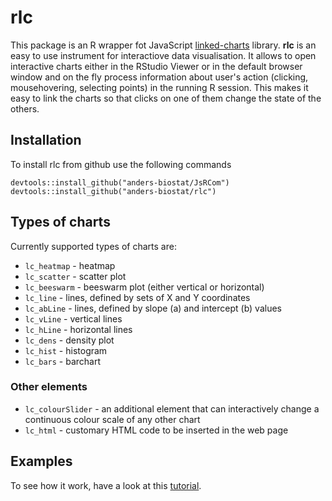 # rlc

This package is an R wrapper fot JavaScript 
[linked-charts](https://kloivenn.github.io/linked-charts) library.
**rlc** is an easy to use instrument for interactiove data visualisation.
It allows to open interactive charts either in the RStudio Viewer or
in the default browser window and on the fly process information about user's
action (clicking, mousehovering, selecting points) in the running R session.
This makes it easy to link the charts so that clicks on one of them change the state
of the others.

## Installation

To install rlc from github use the following commands

```
devtools::install_github("anders-biostat/JsRCom")
devtools::install_github("anders-biostat/rlc")
```

## Types of charts

Currently supported types of charts are:
- ```lc_heatmap``` - heatmap
- ```lc_scatter``` - scatter plot
- ```lc_beeswarm``` - beeswarm plot (either vertical or horizontal)
- ```lc_line``` - lines, defined by sets of X and Y coordinates
- ```lc_abLine``` - lines, defined by slope (a) and intercept (b) values
- ```lc_vLine``` - vertical lines
- ```lc_hLine``` - horizontal lines
- ```lc_dens``` - density plot
- ```lc_hist``` - histogram
- ```lc_bars``` - barchart

### Other elements
- ```lc_colourSlider``` - an additional element that can interactively change a continuous colour scale of any other chart
- ```lc_html``` - customary HTML code to be inserted in the web page

## Examples
To see how it work, have a look at this [tutorial](https://github.com/anders-biostat/rlc_tutorial).
